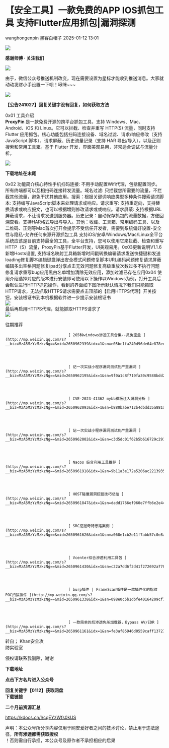 #  【安全工具】一款免费的APP IOS抓包工具 支持Flutter应用抓包|漏洞探测   
wanghongenpin  黑客白帽子   2025-01-12 13:01  
  
![](https://mmbiz.qpic.cn/mmbiz_png/PJG3jJlPv0w6V8YUTyNSuV2udfyY3rWyR6V1UeHWuiab6T80I5ldZicZswCnrbicD4ibpaDMqCZ6UvFmhWLyTzptSA/640?wx_fmt=png&random=0.6636094571400317&random=0.6219011309810436&random=0.21191420540585404 "")  
  
**感谢师傅 · 关注我们**  
  
![](https://mmbiz.qpic.cn/mmbiz_png/PJG3jJlPv0w6V8YUTyNSuV2udfyY3rWyR6V1UeHWuiab6T80I5ldZicZswCnrbicD4ibpaDMqCZ6UvFmhWLyTzptSA/640?wx_fmt=png&random=0.9829534454876507&random=0.2787622380037358&random=0.29583791053286834 "")  
  
  
由于，微信公众号推送机制改变，现在需要设置为星标才能收到推送消息。大家就动动发财小手设置一下呗！啾咪~~~  
  
![](https://mmbiz.qpic.cn/mmbiz_png/PJG3jJlPv0y50hQk1TiaBIAnSjzqkmZcPS4TWvohHfHPTVUBWM2mFxcqwhiaZKaQM6S7t11fuiajZ2zZqXD5hJJmA/640?wx_fmt=png "")  
  
  
******【公告241027】回复关键字没有回复，如何获取方法******  
  
0x01 工具介绍   
**ProxyPin** 是一款免费开源的跨平台抓包工具，支持 Windows、Mac、Android、iOS 和 Linux。它可以拦截、检查并重写 HTTP(S) 流量，同时支持 Flutter 应用抓包。核心功能包括扫码连接设备、域名过滤、请求/响应修改（支持 JavaScript 脚本）、请求屏蔽、历史流量记录（支持 HAR 导出/导入），以及正则搜索和常用工具箱。基于 Flutter 开发，界面美观易用，非常适合调试与流量分析。  
  
![](https://mmbiz.qpic.cn/sz_mmbiz_png/RjOvISzUFq66OwelFCiahibUib3AszQRt5x564Q3fHJgIHJaUibzaKFticlttO35KL3EicMbe5efIiap42XV0rKndglEQ/640?wx_fmt=png&from=appmsg&wxfrom=13 "")  
  
**下载地址在末尾**  
  
0x02 功能简介核心特性手机扫码连接: 不用手动配置Wifi代理，包括配置同步。所有终端都可以互相扫码连接转发流量。域名过滤: 只拦截您所需要的流量，不拦截其他流量，避免干扰其他应用。搜索：根据关键词响应类型多种条件搜索请求脚本: 支持编写JavaScript脚本来处理请求或响应。请求重写: 支持重定向，支持替换请求或响应报文，也可以根据增则修改请求或或响应。请求屏蔽: 支持根据URL屏蔽请求，不让请求发送到服务器。历史记录：自动保存抓包的流量数据，方便回溯查看。支持HAR格式导出与导入。其他：收藏、工具箱、常用编码工具、以及二维码、正则等Mac首次打开会提示不受信任开发者，需要到系统偏好设置-安全性与隐私-允许任何来源开源抓包工具 支持iOS/安卓/Windows/Mac/Linux全平台系统应该是目前支持最全的工具，全平台支持，您可以使用它来拦截、检查和重写HTTP（S）流量，ProxyPin基于Flutter开发，UI美观易用。0x03更新说明V1.1.6新增Hosts设置, 支持域名映射工具箱新增时间戳转换编辑请求发送快捷键和发送loading修复脚本编辑键盘弹出安全模式问题修复脚本URL编码问题修复请求屏蔽编辑多出空格问题修复ipad分享点击无效问题修复高级重放次数过多不执行问题修复请求重写bug应用黑白名单增加清除无效应用，添加过滤已存在应用0x04 使用介绍选择对应的版本进行安装即可使用以下操作以Windows为例，打开工具后会默认进行HTTP抓包操作，看到的界面如下图所示默认情况下我们只能抓取HTTP请求，无法抓取HTTPS请求需要点击顶部的【启用HTTPS代理】开关按钮，安装根证书到本机根据软件进一步提示安装根证书  
![](https://mmbiz.qpic.cn/sz_mmbiz_png/RjOvISzUFq66OwelFCiahibUib3AszQRt5xWLbRjzsocpz7zXbFUn9Ml093OCLW7VEPJgiae6CbiaBNTFlnsjHibF8KA/640?wx_fmt=other&from=appmsg&tp=webp&wxfrom=5&wx_lazy=1&wx_co=1 "")  
最后再启用HTTPS代理，就能抓取HTTPS请求了  
![](https://mmbiz.qpic.cn/sz_mmbiz_png/RjOvISzUFq66OwelFCiahibUib3AszQRt5xFaTkPZpKYztz3ia84MicKsb7XwOYlgYzEZWGIYJKX2I0iamj9aheHrJ9A/640?wx_fmt=other&from=appmsg&tp=webp&wxfrom=5&wx_lazy=1&wx_co=1 "")  
  
  

								  

									  

										  

											  
往期推荐  

										  

									  

									  

								[ 265种windows渗透工具合集--灵兔宝盒 ](http://mp.weixin.qq.com/s?__biz=MzA5MzYzMzkzNg==&mid=2650962339&idx=1&sn=e05bc1fa240d96de64e878ee294e2550&chksm=8bac355cbcdbbc4af1869c838fab36d8edd1406cfbe2c355c2cc902026f5cc9a74bcb30fe177&scene=21#wechat_redirect)  

							  
  

								[ 记一次实战小程序漏洞测试到严重漏洞 ](http://mp.weixin.qq.com/s?__biz=MzA5MzYzMzkzNg==&mid=2650962195&idx=1&sn=9f0a1c8f719fa30c9588bdd2593cfcc9&chksm=8bac35ecbcdbbcfa294fad1b56e1a2d024616b3e662443b4e5c54f1c3130d8bc5494bc667347&scene=21#wechat_redirect)  

							  
  

								[ CVE-2023-41362 mybb模板注入漏洞分析 ](http://mp.weixin.qq.com/s?__biz=MzA5MzYzMzkzNg==&mid=2650962093&idx=1&sn=b880babe712b4dbdd35a881a54fd71f1&chksm=8bac3452bcdbbd44445cc2554b2391f6654d755afe030e7ef85deaf62721a142f70b03fa41bd&scene=21#wechat_redirect)  

							  
  

								[ 记一次实战小程序漏洞测试到严重漏洞 ](http://mp.weixin.qq.com/s?__biz=MzA5MzYzMzkzNg==&mid=2650962002&idx=1&sn=c3d5dc01f62b5b616729c291359c4b35&chksm=8bac34adbcdbbdbbb9d102e2573ad4b8663024cc2285cf11ebe5560944d2e1da8fb181f7339c&scene=21#wechat_redirect)  

							  
  

								[ Nacos 综合利用工具推荐 ](http://mp.weixin.qq.com/s?__biz=MzA5MzYzMzkzNg==&mid=2650961918&idx=1&sn=9b11a3e172a5206ac221393525245d3a&chksm=8bac3b01bcdbb2179ac1645c90f71776aff97cc15b96bda037a9828da4c5694fcb36311bc07a&scene=21#wechat_redirect)  

							  
  

								[ HOST碰撞漏洞挖掘技巧总结 ](http://mp.weixin.qq.com/s?__biz=MzA5MzYzMzkzNg==&mid=2650961847&idx=1&sn=dadd1766ef960e7ffb6e2e44c37967cc&chksm=8bac3b48bcdbb25e5b1cb8806818f48133058622db90731021b8047938af3aca7468890763d9&scene=21#wechat_redirect)  

							  
  

								[ SRC挖掘奇特思路案例 ](http://mp.weixin.qq.com/s?__biz=MzA5MzYzMzkzNg==&mid=2650961626&idx=1&sn=a068e1cb2e11f7abb57c0e8a31354304&chksm=8bac3a25bcdbb333261be7190836780495c65aeb64c6f48e8211545d99f055086732c43b3a36&scene=21#wechat_redirect)  

							  
  

								[ Vcenter综合渗透利用工具包 ](http://mp.weixin.qq.com/s?__biz=MzA5MzYzMzkzNg==&mid=2650961430&idx=1&sn=c22a7dd6f2d41f272692a778cf9d7bc8&chksm=8bac3ae9bcdbb3fff0ad1fe28ab0e4a3b384d7c9216bc85f2fcbba55784673bf0e4611b04070&scene=21#wechat_redirect)  

							  
  

								[ burp插件 | FrameScan插件是一款插件化的指纹POC扫描插件 ](http://mp.weixin.qq.com/s?__biz=MzA5MzYzMzkzNg==&mid=2650961338&idx=1&sn=098e0c5b1dbfe40164209cf72867b923&chksm=8bac3945bcdbb053eaa95f4f0b5df2311d5279e788ea502fc3247e68c1c0b07e4ca67bd72ef9&scene=21#wechat_redirect)  

							  
  

								[ 一款简单的后渗透免杀加载器，Bypass AV/EDR ](http://mp.weixin.qq.com/s?__biz=MzA5MzYzMzkzNg==&mid=2650961161&idx=1&sn=fe3af85946d0559caff137271c718ff1&chksm=8bac39f6bcdbb0e0680719b632219e4d0d0d0c40e049c2aead2a58ee6ff167c89fa71527a0fb&scene=21#wechat_redirect)  

							  
  
  
转自； Khan安全攻  
防实验室  
  
侵权请联系我删除，谢谢  
  
**下载地址**  
  
**点击下方名片进入公众号**  
  
**回复关键字【****0112****】获取网盘**  
**下载链接**  
  
**二个月前资源汇总**  
  
https://kdocs.cn/l/cqEYzWfs0kUS  
  
  
  
声明：本公众号所分享内容仅用于网安爱好者之间的技术讨论，禁止用于违法途径，**所有渗透都需获取授权**  
！否则需自行承担，本公众号及原作者不承担相应的后果  
```
```  
  
